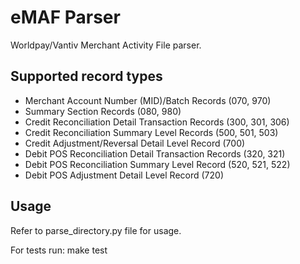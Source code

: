 # eMAF Parser
Worldpay/Vantiv Merchant Activity File parser.

## Supported record types
- Merchant Account Number (MID)/Batch Records (070, 970)
- Summary Section Records (080, 980)
- Credit Reconciliation Detail Transaction Records (300, 301, 306)
- Credit Reconciliation Summary Level Records (500, 501, 503)
- Credit Adjustment/Reversal Detail Level Record (700)
- Debit POS Reconciliation Detail Transaction Records (320, 321)
- Debit POS Reconciliation Summary Level Record (520, 521, 522)
- Debit POS Adjustment Detail Level Record (720)


## Usage
Refer to parse_directory.py file for usage.

For tests run:
make test



